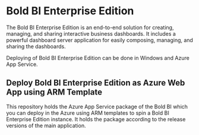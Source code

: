 # Bold BI Enterprise Edition
The Bold BI Enterprise Edition is an end-to-end solution for creating, managing, and sharing interactive business dashboards. It includes a powerful dashboard server application for easily composing, managing, and sharing the dashboards.

Deploying of Bold BI Enterprise Edition can be done in Windows and Azure App Service.

## Deploy Bold BI Enterprise Edition as Azure Web App using ARM Template
This repository holds the Azure App Service package of the Bold BI which you can deploy in the Azure using ARM templates to spin a Bold BI Enterprise Edition instance. It holds the package according to the release versions of the main application.